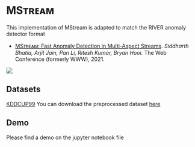 # MSᴛʀᴇᴀᴍ

This implementation of MStream is adapted to match the RIVER anomaly detector format


- [MSᴛʀᴇᴀᴍ: Fast Anomaly Detection in Multi-Aspect Streams](https://arxiv.org/pdf/2009.08451.pdf). *Siddharth Bhatia, Arjit Jain, Pan Li, Ritesh Kumar, Bryan Hooi.* The Web Conference (formerly WWW), 2021.

![](https://www.comp.nus.edu.sg/~sbhatia/assets/img/mstream.png)


## Datasets
[KDDCUP99](http://kdd.ics.uci.edu/databases/kddcup99/kddcup99.html)
You can download the preprocessed dataset [here](https://drive.google.com/uc?export=download&id=1bBr_5ppPCWE6Bc6lWpzG-SmDxyRxs3TR)

## Demo

Please find a demo on the jupyter notebook file

